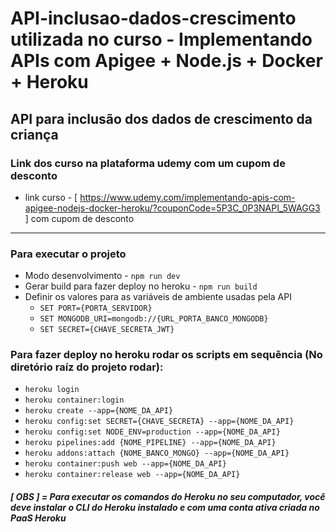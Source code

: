 # API-inclusao-dados-crescimento utilizada no curso - Implementando APIs com Apigee + Node.js + Docker + Heroku

## API para inclusão dos dados de crescimento da criança

### Link dos curso na plataforma udemy com um cupom de desconto

- link curso - [ https://www.udemy.com/implementando-apis-com-apigee-nodejs-docker-heroku/?couponCode=5P3C_0P3NAPI_5WAGG3 ] com cupom de desconto

---

### Para executar o projeto

- Modo desenvolvimento - `npm run dev`
- Gerar build para fazer deploy no heroku - `npm run build`
- Definir os valores para as variáveis de ambiente usadas pela API
  - `SET PORT={PORTA_SERVIDOR}`
  - `SET MONGODB_URI=mongodb://{URL_PORTA_BANCO_MONGODB}`
  - `SET SECRET={CHAVE_SECRETA_JWT}`

### Para fazer deploy no heroku rodar os scripts em sequência (No diretório raíz do projeto rodar):

- `heroku login`
- `heroku container:login`
- `heroku create --app={NOME_DA_API}`
- `heroku config:set SECRET={CHAVE_SECRETA} --app={NOME_DA_API}`
- `heroku config:set NODE_ENV=production --app={NOME_DA_API}`
- `heroku pipelines:add {NOME_PIPELINE} --app={NOME_DA_API}`
- `heroku addons:attach {NOME_BANCO_MONGO} --app={NOME_DA_API}`
- `heroku container:push web --app={NOME_DA_API}`
- `heroku container:release web --app={NOME_DA_API}`

##### [ OBS ] = Para executar os comandos do Heroku no seu computador, você deve instalar o CLI do Heroku instalado e com uma conta ativa criada no PaaS Heroku
